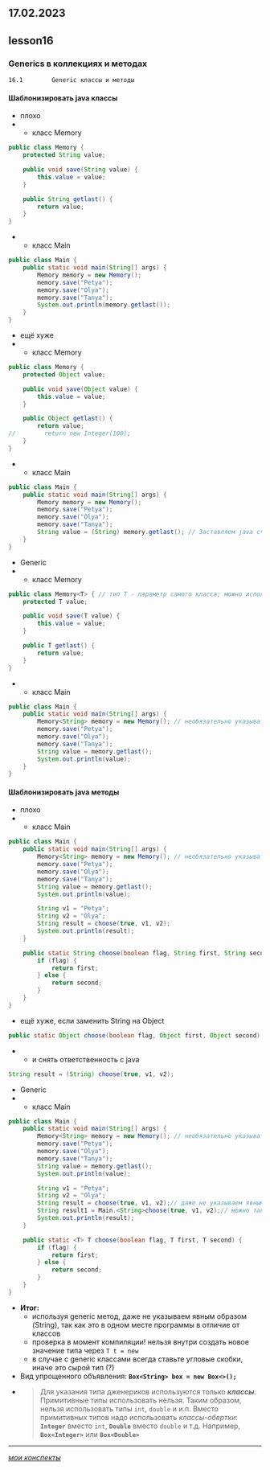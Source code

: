 17.02.2023
---
## lesson16

### Generics в коллекциях и методах

	16.1		Generic классы и методы

#### Шаблонизировать java классы
+ плохо
+ + класс Memory
```java
public class Memory {
    protected String value;

    public void save(String value) {
        this.value = value;
    }

    public String getlast() {
        return value;
    }
}
```
+ + класс Main
```java
public class Main {
    public static void main(String[] args) {
        Memory memory = new Memory();
        memory.save("Petya");
        memory.save("Olya");
        memory.save("Tanya");
        System.out.println(memory.getlast());
    }
}
```
+ ещё хуже
+ + класс Memory
```java
public class Memory {
    protected Object value;

    public void save(Object value) {
        this.value = value;
    }

    public Object getlast() {
        return value;
//        return new Integer(100);
    }
}
```
+ + класс Main
```java
public class Main {
    public static void main(String[] args) {
        Memory memory = new Memory();
        memory.save("Petya");
        memory.save("Olya");
        memory.save("Tanya");
        String value = (String) memory.getlast(); // Заставляем java считать типом данных (String)
    }
}
```
+ Generic
+ + класс Memory
```java
public class Memory<T> { // тип T - параметр самого класса; можно использовать несколько <T, U>
    protected T value;

    public void save(T value) {
        this.value = value;
    }

    public T getlast() {
        return value;
    }
}
```
+ + класс Main
```java
public class Main {
    public static void main(String[] args) {
        Memory<String> memory = new Memory(); // необязательно указывать здесь `new Memory<String>`
        memory.save("Petya");
        memory.save("Olya");
        memory.save("Tanya");
        String value = memory.getlast();
        System.out.println(value);
    }
}
```
#### Шаблонизировать java методы
+ плохо
+ + класс Main
```java
public class Main {
    public static void main(String[] args) {
        Memory<String> memory = new Memory(); // необязательно указывать здесь `new Memory<String>`
        memory.save("Petya");
        memory.save("Olya");
        memory.save("Tanya");
        String value = memory.getlast();
        System.out.println(value);

        String v1 = "Petya";
        String v2 = "Olya";
        String result = choose(true, v1, v2);
        System.out.println(result);
    }

    public static String choose(boolean flag, String first, String second) {
        if (flag) {
            return first;
        } else {
            return second;
        }
    }
}
```
+ ещё хуже, если заменить String на Object
```java
public static Object choose(boolean flag, Object first, Object second)
```
+ + и снять ответственность с java
```java
String result = (String) choose(true, v1, v2);
```
+ Generic
+ + класс Main
```java
public class Main {
    public static void main(String[] args) {
        Memory<String> memory = new Memory(); // необязательно указывать здесь `new Memory<String>`
        memory.save("Petya");
        memory.save("Olya");
        memory.save("Tanya");
        String value = memory.getlast();
        System.out.println(value);

        String v1 = "Petya";
        String v2 = "Olya";
        String result = choose(true, v1, v2);// даже не указываем явным образом (String)
		String result1 = Main.<String>choose(true, v1, v2);// можно так через Класс.<>, но зачем?
        System.out.println(result);
    }

    public static <T> T choose(boolean flag, T first, T second) {
        if (flag) {
            return first;
        } else {
            return second;
        }
    }
}
```
+ **Итог:**
   + используя generic метод, даже не указываем явным образом (String), так как это в одном месте программы в отличие от классов
   + проверка в момент компиляции! нельзя внутри создать новое значение типа через `T t = new`
   + в случае с generic классами всегда ставьте угловые скобки, иначе это сырой тип (?)
+ Вид упрощенного объявления: **`Box<String> box = new Box<>();`**
+ > Для указания типа дженериков используются только ***классы***. Примитивные типы использовать нельзя. Таким образом, нельзя использовать типы `int`, `double` и и.п. Вместо примитивных типов надо использовать *классы-обертки*: **`Integer`** вместо `int`, **`Double`** вместо `double` и т.д. Например, **`Box<Integer>`** или **`Box<Double>`**

---
[*мои конспекты*](./README.md)
